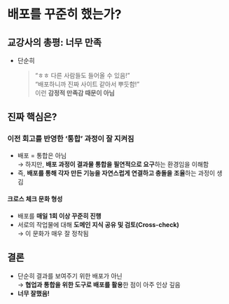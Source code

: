 # 배포를 꾸준히 했는가?

## 교강사의 총평: **너무 만족**

- 단순히
  > “ㅎㅎ 다른 사람들도 들어올 수 있음!”  
  > “배포하니까 진짜 사이트 같아서 뿌듯함!”  
  > 이런 **감정적 만족감 때문이 아님**

## 진짜 핵심은?

### 이전 회고를 반영한 ‘통합’ 과정이 잘 지켜짐

- 배포 = 통합은 아님  
  → 하지만, **배포 과정이 결과물 통합을 필연적으로 요구**하는 환경임을 이해함
- 즉, **배포를 통해 각자 만든 기능을 자연스럽게 연결하고 충돌을 조율**하는 과정이 생김

#### 크로스 체크 문화 형성

- 배포를 **매일 1회 이상 꾸준히 진행**
- 서로의 작업물에 대해 **도메인 지식 공유 및 검토(Cross-check)**  
  → 이 문화가 매우 잘 정착됨

## 결론

- 단순히 결과를 보여주기 위한 배포가 아닌  
  → **협업과 통합을 위한 도구로 배포를 활용**한 점이 아주 인상 깊음
- **너무 잘했음!**
